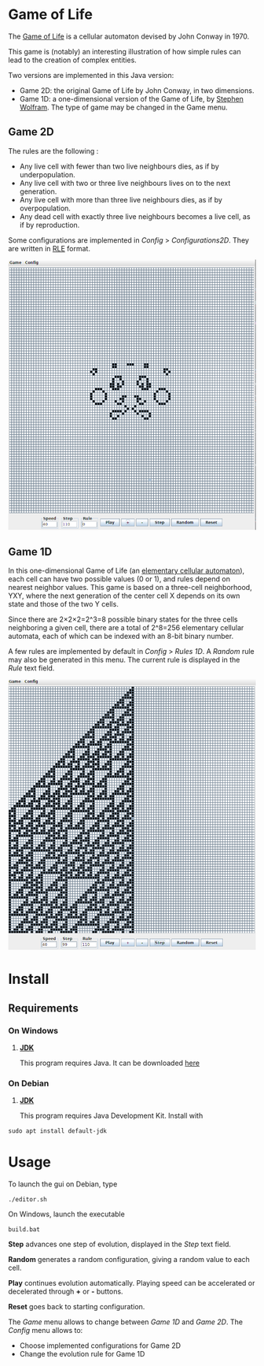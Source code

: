 # Game of Life

The [Game of Life](https://en.wikipedia.org/wiki/Conway%27s_Game_of_Life) is a cellular automaton devised by John Conway in 1970.

This game is (notably) an interesting illustration of how simple rules can lead to the creation of complex entities.

Two versions are implemented in this Java version:
* Game 2D: the original Game of Life by John Conway, in two dimensions.
* Game 1D: a one-dimensional version of the Game of Life, by [Stephen Wolfram](https://en.wikipedia.org/wiki/Stephen_Wolfram).
The type of game may be changed in the Game menu.

## Game 2D

The rules are the following :
* Any live cell with fewer than two live neighbours dies, as if by underpopulation.
* Any live cell with two or three live neighbours lives on to the next generation.
* Any live cell with more than three live neighbours dies, as if by overpopulation.
* Any dead cell with exactly three live neighbours becomes a live cell, as if by reproduction.

Some configurations are implemented in *Config* > *Configurations2D*. They are written in [RLE](http://www.conwaylife.com/wiki/Run_Length_Encoded) format.

![Screenshot](images/clownend.png)

## Game 1D

In this one-dimensional Game of Life (an [elementary cellular automaton](https://en.wikipedia.org/wiki/Elementary_cellular_automaton)), each cell can have two possible values (0 or 1), and rules depend on nearest neighbor values.
This game is based on a three-cell neighborhood, YXY, where the next generation of the center cell X depends on its own state and those of the two Y cells.

Since there are 2×2×2=2^3=8 possible binary states for the three cells neighboring a given cell, there are a total of 2^8=256 elementary cellular automata, each of which can be indexed with an 8-bit binary number.

A few rules are implemented by default in *Config* > *Rules 1D*.
A *Random* rule may also be generated in this menu.
The current rule is displayed in the *Rule* text field.

![Screenshot](images/rule110.png)

# Install

## Requirements

### On Windows

1. __[JDK](https://www.oracle.com/technetwork/java/javase/downloads/jdk11-downloads-5066655.html)__

    This program requires Java. It can be downloaded [here](https://java-jdk.fr.malavida.com/#gref)


### On Debian

1. __[JDK](https://www.oracle.com/technetwork/java/javase/downloads/jdk11-downloads-5066655.html)__

    This program requires Java Development Kit. Install with
```
sudo apt install default-jdk
```

# Usage

To launch the gui on Debian, type

```
./editor.sh
```
On Windows, launch the executable
```
build.bat
```

**Step** advances one step of evolution, displayed in the *Step* text field.

**Random** generates a random configuration, giving a random value to each cell.

**Play** continues evolution automatically. Playing speed can be accelerated or decelerated through **+** or **-** buttons.

**Reset** goes back to starting configuration.

The *Game* menu allows to change between *Game 1D* and *Game 2D*.
The *Config* menu allows to:
* Choose implemented configurations for Game 2D
* Change the evolution rule for Game 1D
